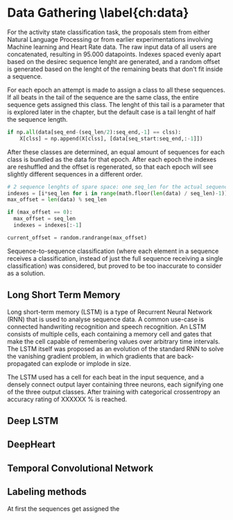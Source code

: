 
# Data Gathering \label{ch:data}

For the activity state classification task, the proposals stem from either Natural Language Processing or from earlier experimentations involving Machine learning and Heart Rate data. The raw input data of all users are concatenated, resulting in 95.000 datapoints. Indexes spaced evenly apart based on the desirec sequence lenght are generated, and a random offset is generated based on the lenght of the remaining beats that don't fit inside a sequence. 

For each epoch an attempt is made to assign a class to all these sequences. If all beats in the tail of the sequence are the same class, the entire sequence gets assigned this class. The lenght of this tail is a parameter that is explored later in the chapter, but the default case is a tail lenght of half the sequence length.

```python
if np.all(data[seq_end-(seq_len/2):seq_end,-1] == clss):
 	X[clss] = np.append(X[clss], [data[seq_start:seq_end,:-1]])

```


After these classes are determined, an equal amount of sequences for each class is bundled as the data for that epoch. After each epoch the indexes are reshuffled and the offset is regenerated, so that each epoch will see slightly different sequences in a different order.


```python
# 2 sequence lenghts of spare space: one seq_len for the actual sequence and one seql_len for when the offset is equal to seq_len
indexes = [i*seq_len for i in range(math.floor(len(data) / seq_len)-1)]
max_offset = len(data) % seq_len

if (max_offset == 0):
  max_offset = seq_len
  indexes = indexes[:-1]

current_offset = random.randrange(max_offset)
```

Sequence-to-sequence classification (where each element in a sequence receives a classification, instead of just the full sequence receiving a single classification) was considered, but proved to be too inaccurate to consider as a solution.


## Long Short Term Memory 

Long short-term memory (LSTM) is a type of Recurrent Neural Network (RNN) that is used to analyse sequence data. A common use-case is connected handwriting recognition and speech recognition. An LSTM consists of multiple cells, each containing a memory cell and gates that make the cell capable of remembering values over arbitrary time intervals. The LSTM itself was proposed as an evolution of the standard RNN to solve the vanishing gradient problem, in which gradients that are back-propagated can explode or implode in size.

The LSTM used has a cell for each beat in the input sequence, and a densely connect output layer containing three neurons, each signifying one of the three output classes. After training with categorical crossentropy an accuracy rating of XXXXXX \% is reached.


## Deep LSTM

## DeepHeart

## Temporal Convolutional Network



## Labeling methods

At first the sequences get assigned the